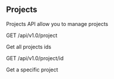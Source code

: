 ## Projects

Projects API allow you to manage projects



GET /api/v1.0/project

Get all projects ids



GET /api/v1.0/project/id

Get a specific project







